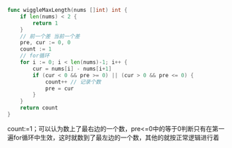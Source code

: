 ```go
func wiggleMaxLength(nums []int) int {
	if len(nums) < 2 {
		return 1
	}
	// 前一个差 当前一个差
	pre, cur := 0, 0
	count := 1
	// for循环
	for i := 0; i < len(nums)-1; i++ {
		cur = nums[i] - nums[i+1]
		if (cur < 0 && pre >= 0) || (cur > 0 && pre <= 0) {
			count++ // 记录个数
			pre = cur
		}
	}
	return count
}
```

count:=1；可以认为数上了最右边的一个数，pre<=0中的等于0判断只有在第一遍for循环中生效，这时就数到了最左边的一个数，其他的就按正常逻辑进行着